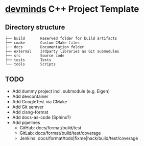 # [devminds](https://devminds.ch) C++ Project Template

## Directory structure

```
├── build       Reserved folder for build artifacts
├── cmake       Custom CMake files
├── docs        Documentation folder
├── external    3rdparty libraries as Git submodules
├── src         Source code
├── tests       Tests
└── tools       Scripts
```

## TODO

* Add dummy project incl. submodule (e.g. Eigen)
* Add devcontainer
* Add GoogleTest via CMake
* Add Git semver
* Add clang-format
* Add docs-as-code (Sphinx?)
* Add pipelines
  * GitHub: docs/format/build/test
  * GitLab: docs/format/build/test/coverage
  * Jenkins: docs/format/todo|fixme|hack/build/test/coverage
